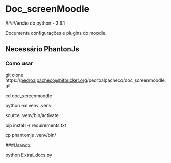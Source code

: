 # Doc_screenMoodle

###Versão do python - 3.6.1

Documenta configurações e plugins do moodle.

## Necessário PhantonJs

### Como usar ###

git clone https://pedroalpacheco@bitbucket.org/pedroalpacheco/doc_screenmoodle.git

cd doc_screenmoodle

python -m venv .venv

source .venv/bin/activate

pip install -r requirements.txt

cp phantomjs .venv/bin/


###Usando:

python Extrai_docs.py

